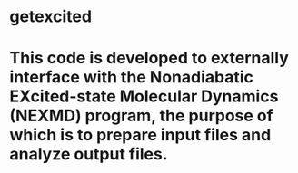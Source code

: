 # getexcited
# This code is developed to externally interface with the Nonadiabatic EXcited-state Molecular Dynamics (NEXMD) program, the purpose of which is to prepare input files and analyze output files.

